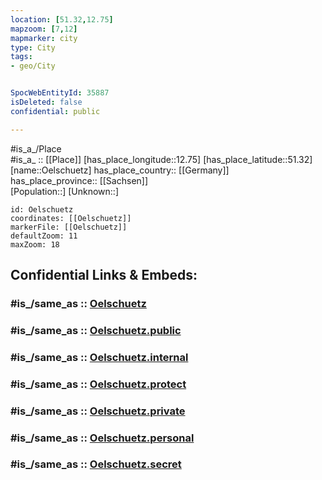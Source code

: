 ```yaml
---
location: [51.32,12.75] 
mapzoom: [7,12] 
mapmarker: city 
type: City
tags:
- geo/City


SpocWebEntityId: 35887
isDeleted: false
confidential: public

---
```

#is_a_/Place  
#is_a_ :: [[Place]] 
[has_place_longitude::12.75] 
[has_place_latitude::51.32] 
[name::Oelschuetz] 
has_place_country:: [[Germany]]  
has_place_province:: [[Sachsen]]  
[Population::] 
[Unknown::] 


```leaflet
id: Oelschuetz
coordinates: [[Oelschuetz]] 
markerFile: [[Oelschuetz]] 
defaultZoom: 11 
maxZoom: 18
```


## Confidential Links & Embeds: 

### #is_/same_as :: [Oelschuetz](/_Standards/Earth/Continent/Europe/Europe~Central/Germany/Germany~East/Sachsen/counties~Sachsen/Leipzig/cities~Leipzig/Wurzen/City/Oelschuetz.md) 

### #is_/same_as :: [Oelschuetz.public](/_public/Earth/Continent/Europe/Europe~Central/Germany/Germany~East/Sachsen/counties~Sachsen/Leipzig/cities~Leipzig/Wurzen/City/Oelschuetz.public.md) 

### #is_/same_as :: [Oelschuetz.internal](/_internal/Earth/Continent/Europe/Europe~Central/Germany/Germany~East/Sachsen/counties~Sachsen/Leipzig/cities~Leipzig/Wurzen/City/Oelschuetz.internal.md) 

### #is_/same_as :: [Oelschuetz.protect](/_protect/Earth/Continent/Europe/Europe~Central/Germany/Germany~East/Sachsen/counties~Sachsen/Leipzig/cities~Leipzig/Wurzen/City/Oelschuetz.protect.md) 

### #is_/same_as :: [Oelschuetz.private](/_private/Earth/Continent/Europe/Europe~Central/Germany/Germany~East/Sachsen/counties~Sachsen/Leipzig/cities~Leipzig/Wurzen/City/Oelschuetz.private.md) 

### #is_/same_as :: [Oelschuetz.personal](/_personal/Earth/Continent/Europe/Europe~Central/Germany/Germany~East/Sachsen/counties~Sachsen/Leipzig/cities~Leipzig/Wurzen/City/Oelschuetz.personal.md) 

### #is_/same_as :: [Oelschuetz.secret](/_secret/Earth/Continent/Europe/Europe~Central/Germany/Germany~East/Sachsen/counties~Sachsen/Leipzig/cities~Leipzig/Wurzen/City/Oelschuetz.secret.md)

